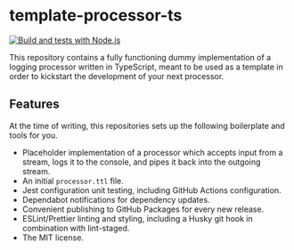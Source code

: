 # template-processor-ts

[![Build and tests with Node.js](https://github.com/rdf-connect/template-processor-ts/actions/workflows/build-test.yml/badge.svg)](https://github.com/rdf-connect/template-processor-ts/actions/workflows/build-test.yml)

This repository contains a fully functioning dummy implementation of a logging processor written in TypeScript, meant to be used as a template in order to kickstart the development of your next processor.

## Features

At the time of writing, this repositories sets up the following boilerplate and tools for you.

- Placeholder implementation of a processor which accepts input from a stream, logs it to the console, and pipes it back into the outgoing stream.
- An initial `processor.ttl` file.
- Jest configuration unit testing, including GitHub Actions configuration.
- Dependabot notifications for dependency updates.
- Convenient publishing to GitHub Packages for every new release.
- ESLint/Prettier linting and styling, including a Husky git hook in combination with lint-staged.
- The MIT license.
